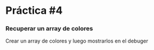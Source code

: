 # Práctica #4

### Recuperar un array de colores

Crear un array de colores y luego mostrarlos en el debuger